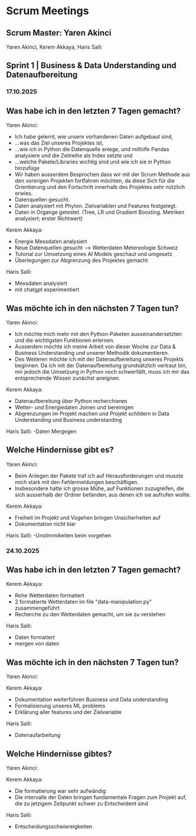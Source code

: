 # Scrum Meetings
## Scrum Master: Yaren Akinci
Yaren Akinci, Kerem Akkaya, Haris Salli

## Sprint 1 | Business & Data Understanding und Datenaufbereitung

### 17.10.2025
## Was habe ich in den letzten 7 Tagen gemacht?
Yaren Akinci: 
- Ich habe gelernt, wie unsere vorhandenen Daten aufgebaut sind,
- ...was das Ziel unseres Projektes ist,
- ...wie ich in Python die Datenquelle anlege, und mithilfe Pandas analysiere und die Zeitreihe als Index setzte und
- ...welche Pakete/Libraries wichtig sind und wie ich sie in Python hinzufüge
- Wir haben ausserdem Besprochen dass wir mit der Scrum Methode aus den vorerigen Projekten fortfahren möchten, da diese Sich für die Orientierung und den Fortschritt innerhalb des Projektes sehr nützlich erwies.
- Datenquellen gesucht. 
- Daten analysiert mit Phyton. Zielvariablen und Features festgelegt.
- Daten in Organge getestet. (Tree, LR und Gradient Boosting. Metriken analysiert; erster Richtwert)

Kerem Akkaya:
- Energie Messdaten analysiert
- Neue Datenquellen gesucht --> Wetterdaten Metereologie Schweiz
- Tutorial zur Umsetzung eines AI Models geschaut und umgesetz
- Überlegungen zur Abgrenzung des Projektes gemacht

Haris Salli:
- Messdaten analysiert
- mit chatgpt experimentiert

## Was möchte ich in den nächsten 7 Tagen tun?
Yaren Akinci:
- Ich möchte mich mehr mit den Python-Paketen ausseinandersetzten und die wichtigsten Funktionen erlernen.
- Ausserdem möchte ich meine Arbeit von dieser Woche zur Data & Business Understanding und unserer Methodik dokumentieren.
- Des Weiteren möchte ich mit der Datenaufbereitung unseres Projekts beginnen. Da ich mit der Datenaufbereitung grundsätzlich vertraut bin, mir jedoch die Umsetzung in Python noch schwerfällt, muss ich mir das entsprechende Wissen zunächst aneignen.


Kerem Akkaya:
- Datenaufbereitung über Python recherchieren
- Wetter- und Energiedaten Joinen und bereinigen
- Abgrenzungen im Projekt machen und Projekt schildern in Data Understanding und Business understanding
  
Haris Salli:
-Daten Mergegen

## Welche Hindernisse gibt es?
Yaren Akinci:
- Beim Anlegen der Pakete traf ich auf Herausforderungen und musste mich stark mit den Fehlermeldungen beschäftigen. 
- Insbesondere hatte ich grosse Mühe, auf Funktionen zuzugreifen, die sich ausserhalb der Ordner befanden, aus denen ich sie aufrufen wollte.



Kerem Akkaya:
- Freiheit im Projekt und Vogehen bringen Unsicherheiten auf
- Dokumentation nicht klar

Haris Salli:
-Unstimmikeiten beim vorgehen

### 24.10.2025
## Was habe ich in den letzten 7 Tagen gemacht?
Kerem Akkaya:
- Rohe Wetterdaten formatiert
- 2 formatierte Wetterdaten im file "data-manipulation.py" zusammengeführt
- Recherche zu den Wetterdaten gemacht, um sie zu verstehen

Haris Salli:
- Daten formatiert
- mergen von daten

## Was möchte ich in den nächsten 7 Tagen tun?
Yaren Akinci:

Kerem Akkaya:
- Dokumentation weiterführen Business und Data understanding
- Formalisierung unseres ML problems
- Erklärung aller features und der Zielvariable

Haris Salli:
- Datenaufarbeitung

## Welche Hindernisse gibtes?
Yaren Akinci:


Kerem Akkaya:
- Die formatierung war sehr aufwändig
- Die intervalle der Daten bringen fundamentale Fragen zum Projekt auf, die zu jetzigem Zeitpunkt schwer zu Entscheident sind

Haris Salli:
- Entscheidungsschwiereigkeiten


